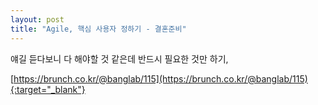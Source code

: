```yaml
---
layout: post
title: "Agile, 핵심 사용자 정하기 - 결혼준비"
---
```


얘길 듣다보니 다 해야할 것 같은데 반드시 필요한 것만 하기,

[https://brunch.co.kr/@banglab/115](https://brunch.co.kr/@banglab/115){:target="_blank"}    
